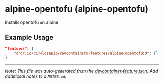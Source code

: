 
# alpine-opentofu (alpine-opentofu)

Installs opentofu on alpine

## Example Usage

```json
"features": {
    "ghcr.io/cirolosapio/devcontainers-features/alpine-opentofu:0": {}
}
```





---

_Note: This file was auto-generated from the [devcontainer-feature.json](https://github.com/cirolosapio/devcontainers-features/blob/main/src/alpine-opentofu/devcontainer-feature.json).  Add additional notes to a `NOTES.md`._
